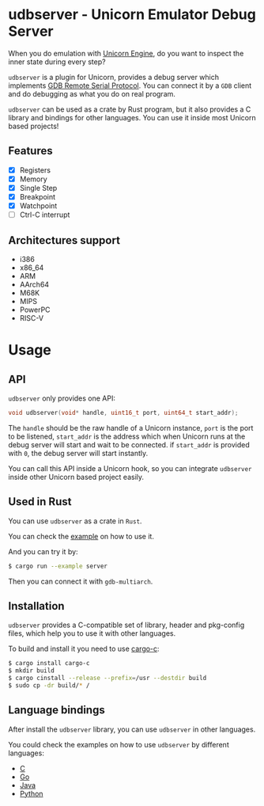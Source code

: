 # udbserver - Unicorn Emulator Debug Server

When you do emulation with [Unicorn Engine](https://www.unicorn-engine.org/), do you want to inspect the inner state during every step?

`udbserver` is a plugin for Unicorn, provides a debug server which implements [GDB Remote Serial Protocol](https://sourceware.org/gdb/onlinedocs/gdb/Remote-Protocol.html). You can connect it by a `GDB` client and do debugging as what you do on real program.

`udbserver` can be used as a crate by Rust program, but it also provides a C library and bindings for other languages. You can use it inside most Unicorn based projects!

## Features

* [x] Registers
* [x] Memory
* [x] Single Step
* [x] Breakpoint
* [x] Watchpoint
* [ ] Ctrl-C interrupt

## Architectures support

* i386
* x86\_64
* ARM
* AArch64
* M68K
* MIPS
* PowerPC
* RISC-V

# Usage

## API

`udbserver` only provides one API:

```c
void udbserver(void* handle, uint16_t port, uint64_t start_addr);
```

The `handle` should be the raw handle of a Unicorn instance, `port` is the port to be listened, `start_addr` is the address which when Unicorn runs at the debug server will start and wait to be connected. if `start_addr` is provided with `0`, the debug server will start instantly.

You can call this API inside a Unicorn hook, so you can integrate `udbserver` inside other Unicorn based project easily.

## Used in Rust

You can use `udbserver` as a crate in `Rust`.

You can check the [example](examples/server.rs) on how to use it.

And you can try it by:

```sh
$ cargo run --example server
```

Then you can connect it with `gdb-multiarch`.

## Installation

`udbserver` provides a C-compatible set of library, header and pkg-config files, which help you to use it with other languages.

To build and install it you need to use [cargo-c](https://crates.io/crates/cargo-c):

```sh
$ cargo install cargo-c
$ mkdir build
$ cargo cinstall --release --prefix=/usr --destdir build
$ sudo cp -dr build/* /
```

## Language bindings

After install the `udbserver` library, you can use `udbserver` in other languages.

You could check the examples on how to use `udbserver` by different languages:

* [C](bindings/c)
* [Go](bindings/go)
* [Java](bindings/java)
* [Python](bindings/python)
